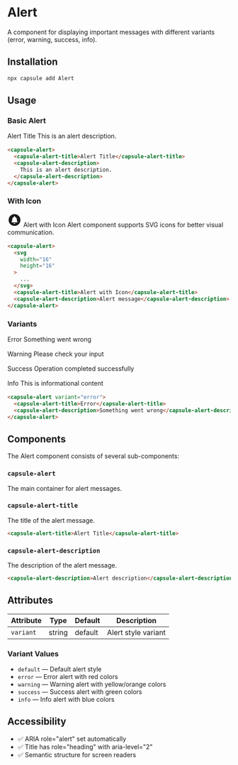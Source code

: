 # Alert

A component for displaying important messages with different variants (error, warning, success, info).

## Installation

```bash
npx capsule add Alert
```

## Usage

### Basic Alert

<div style="margin: 1rem 0;">
  <capsule-alert>
    <capsule-alert-title>Alert Title</capsule-alert-title>
    <capsule-alert-description>This is an alert description.</capsule-alert-description>
  </capsule-alert>
</div>

```html
<capsule-alert>
  <capsule-alert-title>Alert Title</capsule-alert-title>
  <capsule-alert-description>
    This is an alert description.
  </capsule-alert-description>
</capsule-alert>
```

### With Icon

<div style="margin: 1rem 0;">
  <capsule-alert>
    <svg xmlns="http://www.w3.org/2000/svg" width="32" height="32" viewBox="0 0 24 24"><path fill="currentColor" d="M12 18.5q.625 0 1.063-.437T13.5 17h-3q0 .625.438 1.063T12 18.5M7 16h10v-2h-1v-2.6q0-1.525-.788-2.787T13 7v-.5q0-.425-.288-.712T12 5.5t-.712.288T11 6.5V7q-1.425.35-2.212 1.613T8 11.4V14H7zm5 6q-2.075 0-3.9-.788t-3.175-2.137T2.788 15.9T2 12t.788-3.9t2.137-3.175T8.1 2.788T12 2t3.9.788t3.175 2.137T21.213 8.1T22 12t-.788 3.9t-2.137 3.175t-3.175 2.138T12 22"/></svg>
    <capsule-alert-title>Alert with Icon</capsule-alert-title>
    <capsule-alert-description>Alert component supports SVG icons for better visual communication.</capsule-alert-description>
  </capsule-alert>
</div>

```html
<capsule-alert>
  <svg
    width="16"
    height="16"
  >
    ...
  </svg>
  <capsule-alert-title>Alert with Icon</capsule-alert-title>
  <capsule-alert-description>Alert message</capsule-alert-description>
</capsule-alert>
```

### Variants

<div style="margin: 1rem 0;">
  <capsule-alert variant="error">
    <capsule-alert-title>Error</capsule-alert-title>
    <capsule-alert-description>Something went wrong</capsule-alert-description>
  </capsule-alert>
</div>

<div style="margin: 1rem 0;">
  <capsule-alert variant="warning">
    <capsule-alert-title>Warning</capsule-alert-title>
    <capsule-alert-description>Please check your input</capsule-alert-description>
  </capsule-alert>
</div>

<div style="margin: 1rem 0;">
  <capsule-alert variant="success">
    <capsule-alert-title>Success</capsule-alert-title>
    <capsule-alert-description>Operation completed successfully</capsule-alert-description>
  </capsule-alert>
</div>

<div style="margin: 1rem 0;">
  <capsule-alert variant="info">
    <capsule-alert-title>Info</capsule-alert-title>
    <capsule-alert-description>This is informational content</capsule-alert-description>
  </capsule-alert>
</div>

```html
<capsule-alert variant="error">
  <capsule-alert-title>Error</capsule-alert-title>
  <capsule-alert-description>Something went wrong</capsule-alert-description>
</capsule-alert>
```

## Components

The Alert component consists of several sub-components:

### `capsule-alert`

The main container for alert messages.

### `capsule-alert-title`

The title of the alert message.

```html
<capsule-alert-title>Alert Title</capsule-alert-title>
```

### `capsule-alert-description`

The description of the alert message.

```html
<capsule-alert-description>Alert description</capsule-alert-description>
```

## Attributes

| Attribute | Type   | Default | Description         |
| --------- | ------ | ------- | ------------------- |
| `variant` | string | default | Alert style variant |

### Variant Values

- `default` — Default alert style
- `error` — Error alert with red colors
- `warning` — Warning alert with yellow/orange colors
- `success` — Success alert with green colors
- `info` — Info alert with blue colors

## Accessibility

- ✅ ARIA role="alert" set automatically
- ✅ Title has role="heading" with aria-level="2"
- ✅ Semantic structure for screen readers
